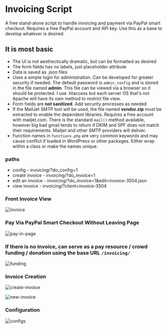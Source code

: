 # Invoicing Script
A free stand-alone script to handle invoicing and payment via PayPal smart checkout. Requires a free PayPal account and API key. Use this as a base to develop whatever is desired.

## It is most basic
* The UI is not aesthectically dramatic, but can be formatted as desired
* The form fields has no labels, just placeholder attribute
* Data is saved as .json files
* Uses a simple login for administration. Can be developed for greater security if needed. The default password is `admin_config` and is stored in the file named **admin**. This file can be viewed via a browser so it should be protected. I use .htaccess but each server OS that's not Apache will have its own method to restrict file view.
* Form fields are **not sanitized**. Add security processes as needed
* If the MailJet SMTP tool will be used, the file named **vendor.zip** must be extracted to enable the dependent libraries. Requires a free account with mailjet.com. There is the standard `mail()` method available, however big bad gmail tends to return if DKIM and SPF does not match their requirements. Mailjet and other SMTP providers will deliver.
* Function names in `functions.php` are very common keywords and may cause conflict if loaded in WordPress or other packages. Either wrap within a class or make the names unique.

### paths
* config - invoicing/?do_config=1
* create invoice - invoicing/?do_invoice=1
* edit an invoice - invoicing/?do_invoice=1&edit=invoice-3504.json
* view invoice - invoicing/?client=invoice-3504

### Front Invoice View
![invoice](https://github.com/user-attachments/assets/51245806-a081-4c7e-b54f-8dba72a94242)

### Pay Via PayPal Smart Checkout Without Leaving Page
![pay-in-page](https://github.com/user-attachments/assets/2e288783-a637-4ccc-92b4-122b75b5e976)

### If there is no invoice, can serve as a pay resource / crowd funding / donation using the base URL `/invoicing/`
![funding](https://github.com/user-attachments/assets/80da9fc4-4cbb-4263-9b73-518cbac37595)

### Invoice Creation
![create-invoice](https://github.com/user-attachments/assets/3968cf7e-30b6-4226-928c-6ca1f729f4e2)

![new-invoice](https://github.com/user-attachments/assets/66c260ed-ad14-4a3c-b170-bc3614b29e15)

### Configuration
![configs](https://github.com/user-attachments/assets/447b5c36-b29b-4a5c-93c7-3297eb115c9f)
